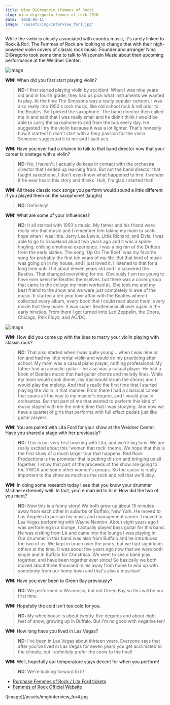 ```yaml
---
title: Nina DiGregorio (Femmes of Rock)
slug: nina-digregorio-femmes-of-rock-2018
date: '2018-01-11'
image: '/assets/img/interview_for1.jpg'
---
```


While the violin is closely associated with country music, it's rarely linked to Rock & Roll. The Femmes of Rock are looking to change that with their high-powered violin covers of classic rock music. Founder and arranger Nina DiGregorio took some time to talk to Wisconsin Music about their upcoming performance at the Weidner Center:

![image](/assets/img/interview_for2.jpg)

**WM:**
When did you first start playing violin?

> **ND:** I first started playing violin by accident. When I was nine years old and in fourth grade, they had us pick what instruments we wanted to play. At the time The Simpsons was a really popular cartoon. I was also really into 1950's rock music, like old school rock & roll prior to the Beatles. So I picked the saxophone. The band director then called me in and said that I was really small and he didn't think I would be able to carry the saxophone to and from the bus every day. He suggested I try the violin because it was a lot lighter. That's honestly how it started! It didn't start with a fiery passion for the violin. Someone suggested it to me and I said yes. 

**WM:**
Have you ever had a chance to talk to that band director now that your career is onstage with a violin? 

> **ND:** No, I haven't. I actually do keep in contact with the orchestra director that I ended up learning from. But not the band director that taught saxophone, I don't even know what happened to him. I wonder if he ever hears this story and thinks 'Huh, I'm glad I started that!'

**WM:**
All these classic rock songs you perform would sound a little different if you played them on the saxophone! (laughs)

> **ND:** Definitely!

**WM:**
What are some of your influences?

> **ND:** It all started with 1950's music. My father and his friend were really into that music and I remember him taking my mom to sock-hops when I was little. Jerry Lee Lewis, Little Richard, and Elvis. I was able to go to Graceland about two years ago and it was a spine-tingling, chilling emotional experience. I was a big fan of the Drifters from the early sixties. The song 'Up On The Roof' was my favorite song for probably the first ten years of my life. But that kind of music was going on in my house, and I just loved it. I listened to that for a long time until I hit about eleven years old and I discovered the Beatles. That changed everything for me. Obviously I am too young to have ever seen the Beatles themselves, but there was a cover group that came to the college my mom worked at. She took me and my best friend to the show and we were just completely in awe of the music. It started a ten year love affair with the Beatles where I collected every album, every book that I could read about them, every movie that they made. It was super Beatlemania all over again in the early nineties. From there I got turned onto Led Zeppelin, the Doors, Chicago, Pink Floyd, and AC/DC.

![image](/assets/img/interview_for3.jpg) 

**WM:**
How did you come up with the idea to marry your violin playing with classic rock?

> **ND:** That also started when I was quite young... when I was nine or ten and had my little rental violin and would do my practicing after school. My mom was a casual piano player, nothing professional. My father had an acoustic guitar - he also was a casual player. He had a book of Beatles music that had guitar chords and melody lines. While my mom would cook dinner, my dad would strum the chorus and I would play the melody. And that's really the first time that I started playing the violin in that manner. From there I had a classical career that spans all the way to my master's degree, and I would play in orchestras. But that part of me that wanted to perform this kind of music stayed with me the entire time that I was studying. And now we have a quartet of girls that performs with full effect pedals just like guitar players.

**WM:**
You are paired with Lita Ford for your show at the Weidner Center. Have you shared a stage with her previously?

> **ND:** This is our very first booking with Lita, and we're big fans. We are really excited about this 'women that rock' theme. We hope that this is the first show of a much larger tour that happens. Red Rock Productions is the promoter that is putting this on and bringing us all together. I know that part of the proceeds of the show are going to the YWCA and some other women's groups. So the cause is really important to the show as much as the rock and roll that we'll play. 

**WM:**
In doing some research today I see that you know your drummer Michael extremely well. In fact, you're married to him! How did the two of you meet?

> **ND:** Now this is a funny story! We both grew up about 15 minutes away from each other in suburbs of Buffalo, New York. He moved to Los Angeles to pursue his music and management career. I moved to Las Vegas performing with Wayne Newton. About eight years ago I was performing in a lounge, I actually played bass guitar for this band. He was visiting from LA and came into the lounge I was playing in. Our drummer in this band was also from Buffalo and he introduced the two of us. We kept in touch over the years, but we had significant others at the time. It was about five years ago now that we were both single and in Buffalo for Christmas. We went to see a band play together, and have been together ever since! So basically we both moved about three thousand miles away from home to end up with somebody from our home town and that's also a musician!

**WM:**
Have you ever been to Green Bay previously? 

> **ND:** We performed in Wisconsin, but not Green Bay so this will be our first time.

**WM:**
Hopefully the cold isn't too cold for you.

> **ND:** My wheelhouse is about twenty-five degrees and about eight feet of snow, growing up in Buffalo. But I'm no good with negative ten!

**WM:**
How long have you lived in Las Vegas?

> **ND:** I've been in Las Vegas about thirteen years. Everyone says that after you've lived in Las Vegas for seven years you get acclimated to the climate, but I definitely prefer the snow to the heat! 

**WM:**
Well, hopefully our temperature stays decent for when you perform!

> **ND:** We're looking forward to it!

* [Purchase Femmes of Rock / Lita Ford tickets](http://www.weidnercenter.com/events/femmes-of-rock/)
* [Femmes of Rock Official Website](https://femmesofrock.com/)

![image](/assets/img/interview_for4.jpg